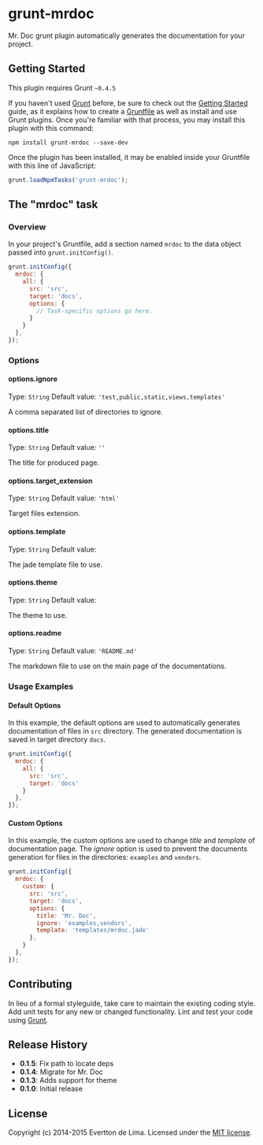 # grunt-mrdoc

Mr. Doc grunt plugin automatically generates the documentation for your project.

## Getting Started
This plugin requires Grunt `~0.4.5`

If you haven't used [Grunt](http://gruntjs.com/) before, be sure to check out the [Getting Started](http://gruntjs.com/getting-started) guide, as it explains how to create a [Gruntfile](http://gruntjs.com/sample-gruntfile) as well as install and use Grunt plugins. Once you're familiar with that process, you may install this plugin with this command:

```shell
npm install grunt-mrdoc --save-dev
```

Once the plugin has been installed, it may be enabled inside your Gruntfile with this line of JavaScript:

```js
grunt.loadNpmTasks('grunt-mrdoc');
```

## The "mrdoc" task

### Overview
In your project's Gruntfile, add a section named `mrdoc` to the data object passed into `grunt.initConfig()`.

```js
grunt.initConfig({
  mrdoc: {
    all: {
      src: 'src',
      target: 'docs',
      options: {
        // Task-specific options go here.
      }
    }
  },
});
```

### Options

#### options.ignore
Type: `String`
Default value: `'test,public,static,views,templates'`

A comma separated list of directories to ignore.

#### options.title
Type: `String`
Default value: `''`

The title for produced page.

#### options.target_extension
Type: `String`
Default value: `'html'`

Target files extension.

#### options.template
Type: `String`
Default value: ` `

The jade template file to use.

#### options.theme
Type: `String`
Default value: ` `

The theme to use.

#### options.readme
Type: `String`
Default value: `'README.md'`

The markdown file to use on the main page of the documentations.

### Usage Examples

#### Default Options
In this example, the default options are used to automatically generates documentation of files in `src` directory. The generated documentation is saved in target directory `docs`.

```js
grunt.initConfig({
  mrdoc: {
    all: {
      src: 'src',
      target: 'docs'
    }
  },
});
```

#### Custom Options
In this example, the custom options are used to change *title* and *template* of documentation page. The *ignore* option is used to prevent the documents generation for files in the directories: `examples` and `vendors`.

```js
grunt.initConfig({
  mrdoc: {
    custom: {
      src: 'src',
      target: 'docs',
      options: {
        title: 'Mr. Doc',
        ignore: 'examples,vendors',
        template: 'templates/mrdoc.jade'
      },
    }
  },
});
```

## Contributing
In lieu of a formal styleguide, take care to maintain the existing coding style. Add unit tests for any new or changed functionality. Lint and test your code using [Grunt](http://gruntjs.com/).

## Release History
* **0.1.5**: Fix path to locate deps
* **0.1.4**: Migrate for Mr. Doc
* **0.1.3**: Adds support for theme
* **0.1.0**: Initial release

## License
Copyright (c) 2014-2015 Evertton de Lima. Licensed under the [MIT license](http://evertton.mit-license.org).
